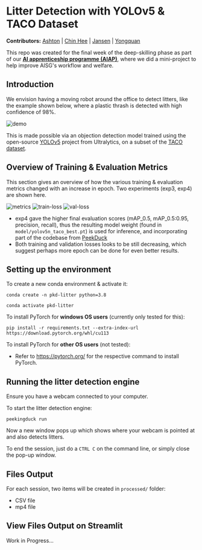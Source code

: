 # Litter Detection with YOLOv5 & TACO Dataset

__Contributors:__
 [Ashton](https://www.linkedin.com/in/ashton-pang-xq/) |
  [Chin Hee](https://www.linkedin.com/in/ongchinhee/) |
  [Jansen](https://www.linkedin.com/feed/) |
  [Yongquan](https://www.linkedin.com/in/yongquan-c-82aa91255/)

This repo was created for the final week of the deep-skilling phase as part of our
__[AI apprenticeship programme (AIAP)](https://aisingapore.org/innovation/aiap/)__, where we did a mini-project to help improve AISG's workflow and welfare. 

## Introduction

We envision having a moving robot around the office to detect litters, like the example shown below, where a plastic thrash is detected with high confidence of 98%.

![demo](https://user-images.githubusercontent.com/93126390/211184416-672dfd94-9876-4329-a74d-5e8109dac99e.jpg)

This is made possible via an objection detection model trained using the open-source [YOLOv5](https://github.com/ultralytics/yolov5) project from Ultralytics, on a subset of the [TACO dataset](https://github.com/pedropro/TACO).


## Overview of Training & Evaluation Metrics

This section gives an overview of how the various training & evaluation metrics changed with an increase in epoch. Two experiments (exp3, exp4) are shown here.

![metrics](https://user-images.githubusercontent.com/93126390/211184435-0c69c87c-6465-4819-98c4-e899b7325f35.jpg)
![train-loss](https://user-images.githubusercontent.com/93126390/211184438-5d7a0da5-4979-4de8-bfe6-55f6c2fdeb95.png)
![val-loss](https://user-images.githubusercontent.com/93126390/211184439-9c5c17e9-a77d-48f4-9030-a4e1127e827b.png)

- exp4 gave the higher final evaluation scores (mAP_0.5, mAP_0.5:0.95, precision, recall), thus the resulting model weight (found in `model/yolov5n_taco_best.pt`) is used for inference, and incorporating part of the codebase from [PeekDuck](https://github.com/aisingapore/PeekingDuck)
- Both training and validation losses looks to be still decreasing, which suggest perhaps more epoch can be done for even better results.

## Setting up the environment

To create a new conda environment & activate it:

```
conda create -n pkd-litter python=3.8

conda activate pkd-litter
```

To install PyTorch for __windows OS users__ (currently only tested for this):
```
pip install -r requirements.txt --extra-index-url https://download.pytorch.org/whl/cu113
```

To install PyTorch for __other OS users__ (not tested): <br>

- Refer to https://pytorch.org/ for the respective command to install PyTorch.


## Running the litter detection engine

Ensure you have a webcam connected to your computer.

To start the litter detection engine:
```
peekingduck run
```
Now a new window pops up which shows where your webcam is pointed at and also detects litters.

To end the session, just do a `CTRL C` on the command line, or simply close the pop-up window.

## Files Output

For each session, two items will be created in `processed/` folder:
- CSV file
- mp4 file

## View Files Output on Streamlit

Work in Progress...